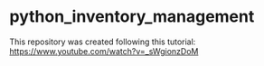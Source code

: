 # python_inventory_management
This repository was created following this tutorial: https://www.youtube.com/watch?v=_sWgionzDoM
